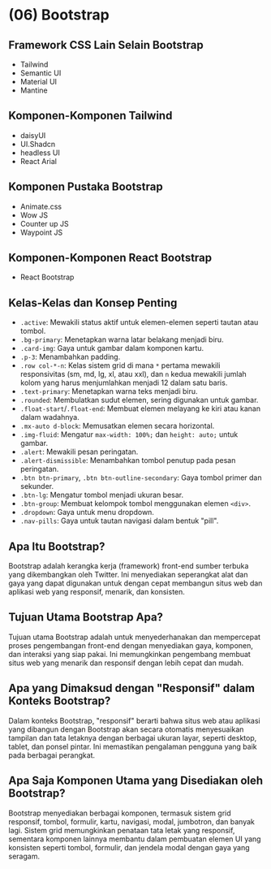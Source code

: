 # (06) Bootstrap

## Framework CSS Lain Selain Bootstrap

- Tailwind
- Semantic UI
- Material UI
- Mantine

## Komponen-Komponen Tailwind

- daisyUI
- UI.Shadcn
- headless UI
- React Arial

## Komponen Pustaka Bootstrap

- Animate.css
- Wow JS
- Counter up JS
- Waypoint JS

## Komponen-Komponen React Bootstrap

- React Bootstrap

## Kelas-Kelas dan Konsep Penting

- `.active`: Mewakili status aktif untuk elemen-elemen seperti tautan atau tombol.
- `.bg-primary`: Menetapkan warna latar belakang menjadi biru.
- `.card-img`: Gaya untuk gambar dalam komponen kartu.
- `.p-3`: Menambahkan padding.
- `.row col-*-n`: Kelas sistem grid di mana `*` pertama mewakili responsivitas (sm, md, lg, xl, atau xxl), dan `n` kedua mewakili jumlah kolom yang harus menjumlahkan menjadi 12 dalam satu baris.
- `.text-primary`: Menetapkan warna teks menjadi biru.
- `.rounded`: Membulatkan sudut elemen, sering digunakan untuk gambar.
- `.float-start`/`.float-end`: Membuat elemen melayang ke kiri atau kanan dalam wadahnya.
- `.mx-auto d-block`: Memusatkan elemen secara horizontal.
- `.img-fluid`: Mengatur `max-width: 100%;` dan `height: auto;` untuk gambar.
- `.alert`: Mewakili pesan peringatan.
- `.alert-dismissible`: Menambahkan tombol penutup pada pesan peringatan.
- `.btn btn-primary`, `.btn btn-outline-secondary`: Gaya tombol primer dan sekunder.
- `.btn-lg`: Mengatur tombol menjadi ukuran besar.
- `.btn-group`: Membuat kelompok tombol menggunakan elemen `<div>`.
- `.dropdown`: Gaya untuk menu dropdown.
- `.nav-pills`: Gaya untuk tautan navigasi dalam bentuk "pill".

## Apa Itu Bootstrap?

Bootstrap adalah kerangka kerja (framework) front-end sumber terbuka yang dikembangkan oleh Twitter. Ini menyediakan seperangkat alat dan gaya yang dapat digunakan untuk dengan cepat membangun situs web dan aplikasi web yang responsif, menarik, dan konsisten.

## Tujuan Utama Bootstrap Apa?

Tujuan utama Bootstrap adalah untuk menyederhanakan dan mempercepat proses pengembangan front-end dengan menyediakan gaya, komponen, dan interaksi yang siap pakai. Ini memungkinkan pengembang membuat situs web yang menarik dan responsif dengan lebih cepat dan mudah.

## Apa yang Dimaksud dengan "Responsif" dalam Konteks Bootstrap?

Dalam konteks Bootstrap, "responsif" berarti bahwa situs web atau aplikasi yang dibangun dengan Bootstrap akan secara otomatis menyesuaikan tampilan dan tata letaknya dengan berbagai ukuran layar, seperti desktop, tablet, dan ponsel pintar. Ini memastikan pengalaman pengguna yang baik pada berbagai perangkat.

## Apa Saja Komponen Utama yang Disediakan oleh Bootstrap?

Bootstrap menyediakan berbagai komponen, termasuk sistem grid responsif, tombol, formulir, kartu, navigasi, modal, jumbotron, dan banyak lagi. Sistem grid memungkinkan penataan tata letak yang responsif, sementara komponen lainnya membantu dalam pembuatan elemen UI yang konsisten seperti tombol, formulir, dan jendela modal dengan gaya yang seragam.
